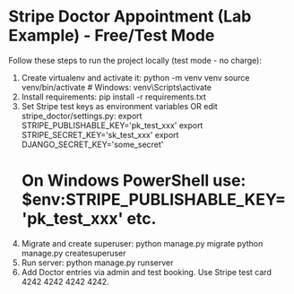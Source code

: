 # Stripe Doctor Appointment (Lab Example) - Free/Test Mode
Follow these steps to run the project locally (test mode - no charge):
1. Create virtualenv and activate it:
   python -m venv venv
   source venv/bin/activate    # Windows: venv\Scripts\activate
2. Install requirements:
   pip install -r requirements.txt
3. Set Stripe test keys as environment variables OR edit stripe_doctor/settings.py:
   export STRIPE_PUBLISHABLE_KEY='pk_test_xxx'
   export STRIPE_SECRET_KEY='sk_test_xxx'
   export DJANGO_SECRET_KEY='some_secret'
   # On Windows PowerShell use: $env:STRIPE_PUBLISHABLE_KEY='pk_test_xxx' etc.
4. Migrate and create superuser:
   python manage.py migrate
   python manage.py createsuperuser
5. Run server:
   python manage.py runserver
6. Add Doctor entries via admin and test booking. Use Stripe test card 4242 4242 4242 4242.
